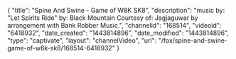 {
    "title": "Spine And Swine - Game of W8K SK8",
    "description": "music by: \"Let Spirits Ride\" by: Black Mountain Courtesy of: Jagjaguwar by arrangement with Bank Robber Music.",
    "channelid": "168514",
    "videoid": "6418932",
    "date_created": "1443814896",
    "date_modified": "1443814896",
    "type": "captivate",
    "layout": "channelVideo",
    "url": "\/fox\/spine-and-swine-game-of-w8k-sk8\/168514-6418932"
}